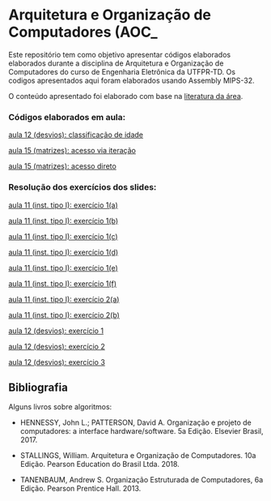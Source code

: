 # Arquitetura e Organização de Computadores (AOC_

<div>
  <div id="intro">
    <p> Este repositório tem como objetivo apresentar códigos elaborados elaborados durante a disciplina de Arquitetura e Organização de Computadores do curso de Engenharia Eletrônica da UTFPR-TD. Os codigos apresentados aqui foram elaborados usando Assembly MIPS-32.</p> 
    <p>O conteúdo apresentado foi elaborado com base na <a href="#bibliografia">literatura da área</a>.</p>
  </div>
   <p>
   </p><h3>Códigos elaborados em aula:</h3>
    <p><a href="https://github.com/jjbaqueta/AOC/blob/main/elseIf_idades.asm">aula 12 (desvios): classificação de idade</a></p>
    <p><a href="https://github.com/jjbaqueta/AOC/blob/main/aula15Matrizes_iteracao.asm">aula 15 (matrizes): acesso via iteração</a></p>
    <p><a href="https://github.com/jjbaqueta/AOC/blob/main/aula15Matrizes_acessoDireto.asm">aula 15 (matrizes): acesso direto</a></p>
   </p><h3>Resolução dos exercícios dos slides:</h3>
    <p><a href="https://github.com/jjbaqueta/AOC/blob/main/aula11exer1_a.asm">aula 11 (inst. tipo I): exercício 1(a)</a></p>
    <p><a href="https://github.com/jjbaqueta/AOC/blob/main/aula11exer1_b.asm">aula 11 (inst. tipo I): exercício 1(b)</a></p>
    <p><a href="https://github.com/jjbaqueta/AOC/blob/main/aula11exer1_c.asm">aula 11 (inst. tipo I): exercício 1(c)</a></p>
    <p><a href="https://github.com/jjbaqueta/AOC/blob/main/aula11exer1_d.asm">aula 11 (inst. tipo I): exercício 1(d)</a></p>
    <p><a href="https://github.com/jjbaqueta/AOC/blob/main/aula11exer1_e.asm">aula 11 (inst. tipo I): exercício 1(e)</a></p>
    <p><a href="https://github.com/jjbaqueta/AOC/blob/main/aula11exer1_f.asm">aula 11 (inst. tipo I): exercício 1(f)</a></p>
    <p><a href="https://github.com/jjbaqueta/AOC/blob/main/aula11exer2_a.asm">aula 11 (inst. tipo I): exercício 2(a)</a></p>
    <p><a href="https://github.com/jjbaqueta/AOC/blob/main/aula11exer2_b.asm">aula 11 (inst. tipo I): exercício 2(b)</a></p>
    <p><a href="https://github.com/jjbaqueta/AOC/blob/main/elseif_parImpar.asm">aula 12 (desvios): exercício 1</a></p>
    <p><a href="https://github.com/jjbaqueta/AOC/blob/main/elseif_temperaturas.asm">aula 12 (desvios): exercício 2</a></p>
    <p><a href="https://github.com/jjbaqueta/AOC/blob/main/aula12Exer3.asm">aula 12 (desvios): exercício 3</a></p>
</p>
  </div>
  
  <div id="bibliografia">
    <h2>Bibliografia</h2>
      <p>Alguns livros sobre algoritmos:</p>
      <ul>
        <li><p>HENNESSY, John L.; PATTERSON, David A. Organização e projeto de computadores: a interface hardware/software. 5a Edição. Elsevier Brasil, 2017.</p></li>
        <li><p>STALLINGS, William. Arquitetura e Organização de Computadores. 10a Edição. Pearson Education do Brasil Ltda. 2018.</p></li>
        <li><p>TANENBAUM, Andrew S. Organização Estruturada de Computadores, 6a Edição. Pearson Prentice Hall. 2013.</li>
      </ul>
  </div>  
</div>


